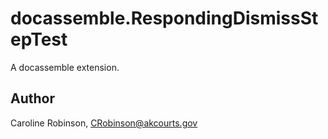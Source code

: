 # docassemble.RespondingDismissStepTest

A docassemble extension.

## Author

Caroline Robinson, CRobinson@akcourts.gov

